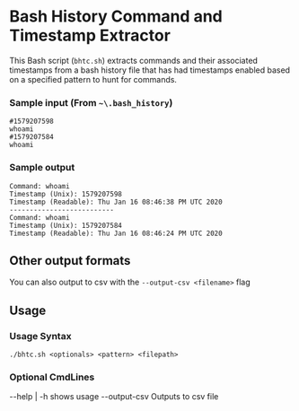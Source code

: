 # Bash History Command and Timestamp Extractor

This Bash script (`bhtc.sh`) extracts commands and their associated timestamps from a bash history file that has had timestamps enabled based on a specified pattern to hunt for commands.

### Sample input (From `~\.bash_history`)
```
#1579207598
whoami
#1579207584
whoami
```

### Sample output
```
Command: whoami
Timestamp (Unix): 1579207598
Timestamp (Readable): Thu Jan 16 08:46:38 PM UTC 2020
--------------------------
Command: whoami
Timestamp (Unix): 1579207584
Timestamp (Readable): Thu Jan 16 08:46:24 PM UTC 2020 
```

## Other output formats
You can also output to csv with the `--output-csv <filename>` flag

## Usage

### Usage Syntax

`./bhtc.sh <optionals> <pattern> <filepath>`

### Optional CmdLines

--help | -h   		 shows usage
--output-csv <filename>  Outputs to csv file



